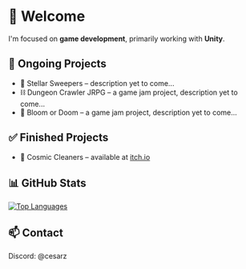 # 👋 Welcome

I'm focused on **game development**, primarily working with **Unity**. 

## 🚧 Ongoing Projects

- 🚀 Stellar Sweepers – description yet to come...
- ⛓ Dungeon Crawler JRPG – a game jam project, description yet to come...
- 🥀 Bloom or Doom – a game jam project, description yet to come...

## ✅ Finished Projects

- 🚀 Cosmic Cleaners – available at [itch.io](https://cesarzysko.itch.io/cosmic-cleaners)

## 📊 GitHub Stats

[![Top Languages](https://github-readme-stats.vercel.app/api/top-langs?username=cesarzysko&hide_title=true&theme=nord)](https://github.com/cesarzysko#-github-stats)

## 📫 Contact

Discord: @cesarz
